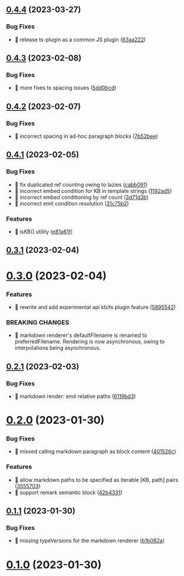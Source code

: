 ## [0.4.4](https://github.com/soul-codes/kbts/compare/0.4.3...0.4.4) (2023-03-27)


### Bug Fixes

* 🐛 release ts-plugin as a common JS plugin ([63aa222](https://github.com/soul-codes/kbts/commit/63aa2228e3574191d09f9da86c150ab79dc762fc))

## [0.4.3](https://github.com/soul-codes/kbts/compare/0.4.2...0.4.3) (2023-02-08)


### Bug Fixes

* 🐛 more fixes to spacing issues ([5dd0bcd](https://github.com/soul-codes/kbts/commit/5dd0bcdaff0ea626ff564a5603395cbdb63ad6b1))

## [0.4.2](https://github.com/soul-codes/kbts/compare/0.4.1...0.4.2) (2023-02-07)


### Bug Fixes

* 🐛 incorrect spacing in ad-hoc paragraph blocks ([7b52bee](https://github.com/soul-codes/kbts/commit/7b52bee0567317c97630610811d55e4786fa3576))

## [0.4.1](https://github.com/soul-codes/kbts/compare/0.3.1...0.4.1) (2023-02-05)


### Bug Fixes

* 🐛 fix duplicated ref counting owing to lazies ([cabb091](https://github.com/soul-codes/kbts/commit/cabb09169bfc3f2ce19b85c970da333834161765))
* 🐛 incorrect embed condition for KB in template strings ([1192ad5](https://github.com/soul-codes/kbts/commit/1192ad5f93360d7241eafd8027a3e8ec84e8be88))
* 🐛 incorrect embed conditioning by ref count ([3d71d3b](https://github.com/soul-codes/kbts/commit/3d71d3b3a2346e85b061bd52578eeb059d9227fc))
* 🐛 incorrect emit condition resolution ([31c75b2](https://github.com/soul-codes/kbts/commit/31c75b295779fbc43a7eaed25060dee0b75fbe4a))


### Features

* 🎸 isKB() utility ([e81a61f](https://github.com/soul-codes/kbts/commit/e81a61fad2b5126550f815818687d53d39b7f193))

## [0.3.1](https://github.com/soul-codes/kbts/compare/0.3.0...0.3.1) (2023-02-04)

# [0.3.0](https://github.com/soul-codes/kbts/compare/0.2.1...0.3.0) (2023-02-04)


### Features

* 🎸 rewrite and add experimental api kb/ts plugin feature ([5895542](https://github.com/soul-codes/kbts/commit/5895542c6cb833085eccbbdb09806f92cb8a5c25))


### BREAKING CHANGES

* 🧨 markdown renderer's defaultFilename is renamed to preferredFilename. Rendering is now asynchronous, owing to interpolations being asynchronous.

## [0.2.1](https://github.com/soul-codes/kbts/compare/0.2.0...0.2.1) (2023-02-03)


### Bug Fixes

* 🐛 markdown render: emit relative paths ([6119bd3](https://github.com/soul-codes/kbts/commit/6119bd397bc2d2e6df1e23bc3d26000b1653fab3))

# [0.2.0](https://github.com/soul-codes/kbts/compare/0.1.1...0.2.0) (2023-01-30)


### Bug Fixes

* 🐛 missed calling markdown paragraph as block content ([401526c](https://github.com/soul-codes/kbts/commit/401526c5160e8e3ee0979afec171615b244f0467))


### Features

* 🎸 allow markdown paths to be specified as iterable [KB, path] pairs ([3555703](https://github.com/soul-codes/kbts/commit/35557038e15072d6a67eb2f64e3c223ee65e3137))
* 🎸 support remark semantic block ([42b4331](https://github.com/soul-codes/kbts/commit/42b4331531cb0a812a59aa5b48a66399a1cf6578))

## [0.1.1](https://github.com/soul-codes/kbts/compare/0.1.0...0.1.1) (2023-01-30)


### Bug Fixes

* 🐛 missing typeVersions for the markdown renderer ([b1b082a](https://github.com/soul-codes/kbts/commit/b1b082ab0fe2fa2a6169e39b0d7adf7255df2e35))



# [0.1.0](https://github.com/soul-codes/kbts/compare/0.1.0...0.1.1) (2023-01-30)

